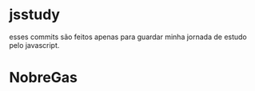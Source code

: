 # jsstudy
esses commits são feitos apenas para guardar minha jornada de estudo pelo javascript.
# NobreGas
